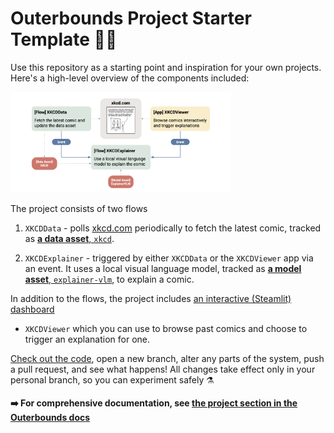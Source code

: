 
# Outerbounds Project Starter Template 👋🌱

Use this repository as a starting point and inspiration for your own projects. Here's a high-level overview of the components included:

<img width="70%" src="https://raw.githubusercontent.com/outerbounds/ob-project-starter/539a40eaad2e275fef627f91d939a92c09740fdc/docs/XKCD%20diagram.png">

The project consists of two flows

  1. `XKCDData` - polls [xkcd.com](https://xkcd.com) periodically to fetch the latest comic,
     tracked as [**a data asset**, `xkcd`](data).

  2. `XKCDExplainer` - triggered by either `XKCDData` or the `XKCDViewer` app via an event.
     It uses a local visual language model, tracked as [**a model asset**, `explainer-vlm`](model),
     to explain a comic.

In addition to the flows, the project includes [an interactive (Steamlit) dashboard](deployments)

  - `XKCDViewer` which you can use to browse past comics and choose to trigger an explanation for one.

[Check out the code](https://github.com/outerbounds/ob-project-starter),
open a new branch, alter any parts of the system, push a pull request, and see what happens!
All changes take effect only in your personal branch, so you can experiment safely ⚗️

#### ➡️ For comprehensive documentation, see [the project section in the Outerbounds docs](https://docs.outerbounds.com)

